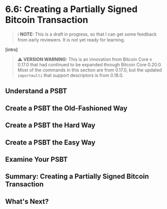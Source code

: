 # 6.6: Creating a Partially Signed Bitcoin Transaction

> :information_source: **NOTE:** This is a draft in progress, so that I can get some feedback from early reviewers. It is not yet ready for learning.

[intro]

> :warning: **VERSION WARNING:** This is an innovation from Bitcoin Core v 0.17.0 that had continued to be expanded through Bitcoin Core 0.20.0. Most of the commands in this section are from 0.17.0, but the updated `importmulti` that support descriptors is from 0.18.0.

## Understand a PSBT

## Create a PSBT the Old-Fashioned Way

## Create a PSBT the Hard Way

## Create a PSBT the Easy Way

## Examine Your PSBT

## Summary: Creating a Partially Signed Bitcoin Transaction

## What's Next?
